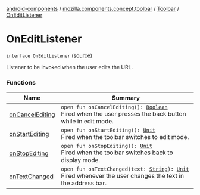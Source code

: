 [android-components](../../../index.md) / [mozilla.components.concept.toolbar](../../index.md) / [Toolbar](../index.md) / [OnEditListener](./index.md)

# OnEditListener

`interface OnEditListener` [(source)](https://github.com/mozilla-mobile/android-components/blob/master/components/concept/toolbar/src/main/java/mozilla/components/concept/toolbar/Toolbar.kt#L168)

Listener to be invoked when the user edits the URL.

### Functions

| Name | Summary |
|---|---|
| [onCancelEditing](on-cancel-editing.md) | `open fun onCancelEditing(): `[`Boolean`](https://kotlinlang.org/api/latest/jvm/stdlib/kotlin/-boolean/index.html)<br>Fired when the user presses the back button while in edit mode. |
| [onStartEditing](on-start-editing.md) | `open fun onStartEditing(): `[`Unit`](https://kotlinlang.org/api/latest/jvm/stdlib/kotlin/-unit/index.html)<br>Fired when the toolbar switches to edit mode. |
| [onStopEditing](on-stop-editing.md) | `open fun onStopEditing(): `[`Unit`](https://kotlinlang.org/api/latest/jvm/stdlib/kotlin/-unit/index.html)<br>Fired when the toolbar switches back to display mode. |
| [onTextChanged](on-text-changed.md) | `open fun onTextChanged(text: `[`String`](https://kotlinlang.org/api/latest/jvm/stdlib/kotlin/-string/index.html)`): `[`Unit`](https://kotlinlang.org/api/latest/jvm/stdlib/kotlin/-unit/index.html)<br>Fired whenever the user changes the text in the address bar. |
